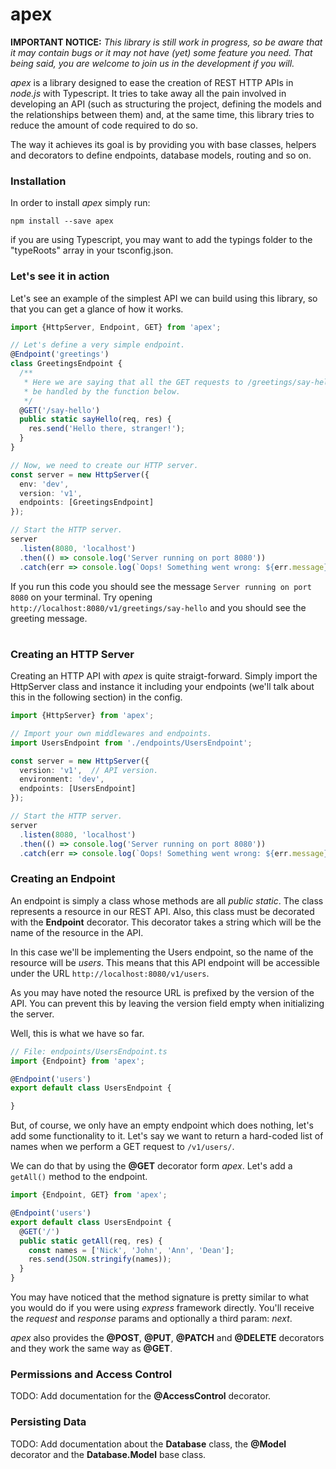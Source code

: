 # apex



**IMPORTANT NOTICE:** *This library is still work in progress, so be aware that it may contain bugs or it may not have (yet) some feature you need. That being said, you are welcome to join us in the development if you will.*



*apex* is a library designed to ease the creation of REST HTTP APIs in *node.js* with Typescript. It tries to take away all the pain involved in developing an API (such as structuring the project, defining the models and the relationships between them) and, at the same time, this library tries to reduce the amount of code required to do so.

The way it achieves its goal is by providing you with base classes, helpers and decorators to define endpoints, database models, routing and so on.



### Installation

In order to install *apex* simply run:

~~~
npm install --save apex
~~~

if you are using Typescript, you may want to add the typings folder to the "typeRoots" array in your tsconfig.json.



### Let's see it in action

Let's see an example of the simplest API we can build using this library, so that you can get a glance of how it works.

~~~typescript
import {HttpServer, Endpoint, GET} from 'apex';

// Let's define a very simple endpoint.
@Endpoint('greetings')
class GreetingsEndpoint {
  /**
   * Here we are saying that all the GET requests to /greetings/say-hello should
   * be handled by the function below.
   */
  @GET('/say-hello')
  public static sayHello(req, res) {
    res.send('Hello there, stranger!');
  }
}

// Now, we need to create our HTTP server.
const server = new HttpServer({
  env: 'dev',
  version: 'v1',
  endpoints: [GreetingsEndpoint]
});

// Start the HTTP server.
server
  .listen(8080, 'localhost')
  .then(() => console.log('Server running on port 8080'))
  .catch(err => console.log(`Oops! Something went wrong: ${err.message}`));
~~~

If you run this code you should see the message `Server running on port 8080` on your terminal. Try opening `http://localhost:8080/v1/greetings/say-hello` and you should see the greeting message.

#

### Creating an HTTP Server

Creating an HTTP API with *apex* is quite straigt-forward. Simply import the HttpServer class and instance it including your endpoints (we'll talk about this in the following section) in the config.

~~~typescript
import {HttpServer} from 'apex';

// Import your own middlewares and endpoints.
import UsersEndpoint from './endpoints/UsersEndpoint';

const server = new HttpServer({
  version: 'v1',  // API version.
  environment: 'dev',
  endpoints: [UsersEndpoint]
});

// Start the HTTP server.
server
  .listen(8080, 'localhost')
  .then(() => console.log('Server running on port 8080'))
  .catch(err => console.log(`Oops! Something went wrong: ${err.message}`));
~~~



### Creating an Endpoint

An endpoint is simply a class whose methods are all *public static*. The class represents a resource in our REST API. Also, this class must be decorated with the **Endpoint** decorator. This decorator takes a string which will be the name of the resource in the API.

In this case we'll be implementing the Users endpoint, so the name of the resource will be *users*. This means that this API endpoint will be accessible under the URL `http://localhost:8080/v1/users`.

As you may have noted the resource URL is prefixed by the version of the API. You can prevent this by leaving the version field empty when initializing the server.

Well, this is what we have so far.

~~~typescript
// File: endpoints/UsersEndpoint.ts
import {Endpoint} from 'apex';

@Endpoint('users')
export default class UsersEndpoint {

}
~~~

But, of course, we only have an empty endpoint which does nothing, let's add some functionality to it. Let's say we want to return a hard-coded list of names when we perform a GET request to `/v1/users/`.

We can do that by using the **@GET** decorator form *apex*. Let's add a `getAll()` method to the endpoint.

~~~typescript
import {Endpoint, GET} from 'apex';

@Endpoint('users')
export default class UsersEndpoint {
  @GET('/')
  public static getAll(req, res) {
    const names = ['Nick', 'John', 'Ann', 'Dean'];
    res.send(JSON.stringify(names));
  }
}
~~~

You may have noticed that the method signature is pretty similar to what you would do if you were using *express* framework directly. You'll receive the *request* and *response* params and optionally a third param: *next*.

*apex* also provides the **@POST**, **@PUT**, **@PATCH** and **@DELETE** decorators and they work the same way as **@GET**.



### Permissions and Access Control

TODO: Add documentation for the **@AccessControl** decorator.



### Persisting Data

TODO: Add documentation about the **Database** class, the **@Model** decorator and the **Database.Model<T>** base class.
